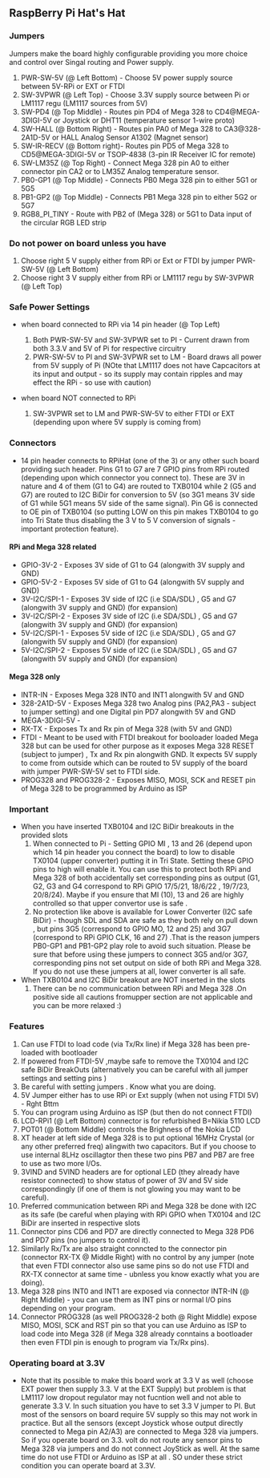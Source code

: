 ## RaspBerry Pi Hat's Hat 

### Jumpers
Jumpers make the board highly configurable providing you more choice and control over Singal routing and Power supply.
  1) PWR-SW-5V (@ Left Bottom) - Choose 5V power supply source between 5V-RPi or EXT or FTDI
  2) SW-3VPWR  (@ Left  Top)   - Choose 3.3V supply source between Pi or LM1117 regu (LM1117 sources from 5V)
  3) SW-PD4 (@ Top Middle) - Routes pin PD4 of Mega 328 to CD4@MEGA-3DIGI-5V or Joystick or DHT11 (temperature sensor 1-wire proto)
  4) SW-HALL (@ Bottom Right) - Routes pin PA0 of Mega 328 to CA3@328-2A1D-5V or HALL Analog Sensor A1302 (Magnet sensor)
  5) SW-IR-RECV (@ Bottom right)- Routes pin PD5 of Mega 328 to CD5@MEGA-3DIGI-5V or TSOP-4838 (3-pin IR Receiver IC for remote)
  6) SW-LM35Z (@ Top Right) - Connect Mega 328 pin A0 to either connector pin CA2 or to LM35Z Analog temperature sensor.
  7) PB0-GP1 (@ Top Middle) - Connects PB0 Mega 328 pin to either 5G1 or 5G5 
  8) PB1-GP2 (@ Top Middle) - Connects PB1 Mega 328 pin to either 5G2 or 5G7
  9) RGB8_PI_TINY - Route with PB2 of (Mega 328) or 5G1 to Data input of the circular RGB LED strip
  

### Do not power on board unless you have
  1) Choose right 5 V supply either from RPi or Ext or FTDI  by jumper PWR-SW-5V (@ Left Bottom)
  2) Choose right 3 V supply either from RPi or LM1117 regu  by SW-3VPWR (@ Left  Top)

### Safe Power Settings 
  - when board connected to RPi via 14 pin header (@ Top Left)
     1) Both PWR-SW-5V and SW-3VPWR set to PI - Current drawn from both 3.3.V and 5V of Pi for respective circuitry
     2) PWR-SW-5V to PI and SW-3VPWR set to LM - Board draws all power from 5V supply of Pi (NOte that LM1117 does not have Capcacitors at its input and output - so its supply may contain ripples and may effect the RPi - so use with caution)

  - when board NOT connected to RPi 
     1) SW-3VPWR set to LM and PWR-SW-5V to either FTDI or EXT (depending upon where 5V supply is coming from)

### Connectors
  - 14 pin header connects to RPiHat (one of the 3) or any other such board providing such header. Pins G1 to G7 are 7 GPIO pins from RPi routed (depending upon which connector you connect to). These are 3V in nature and 4 of them (G1 to G4) are routed to TXB0104 while 2 (G5 and G7) are routed to I2C BiDir for conversion to 5V (so 3G1 means 3V side of G1 while 5G1 means 5V side of the same signal). Pin G6 is connected to OE pin of TXB0104 (so putting LOW on this pin makes TXB0104 to go into Tri State thus disabling the 3 V to 5 V conversion of signals - important protection feature).
#### RPi and Mega 328 related
  - GPIO-3V-2 - Exposes  3V side  of G1 to G4 (alongwith 3V supply and GND) 
  - GPIO-5V-2 - Exposes  5V side of G1 to G4 (alongwith 5V supply and GND)
  - 3V-I2C/SPI-1 - Exposes 3V side of I2C (i.e SDA/SDL) , G5 and G7 (alongwith 3V supply and GND) (for expansion)
  - 3V-I2C/SPI-2 - Exposes 3V side of I2C (i.e SDA/SDL) , G5 and G7 (alongwith 3V supply and GND) (for expansion)
  - 5V-I2C/SPI-1 - Exposes 5V side of I2C (i.e SDA/SDL) , G5 and G7 (alongwith 5V supply and GND) (for expansion)
  - 5V-I2C/SPI-2 - Exposes 5V side of I2C (i.e SDA/SDL) , G5 and G7 (alongwith 5V supply and GND) (for expansion)
#### Mega 328 only
  - INTR-IN - Exposes Mega 328 INT0 and INT1 alongwith 5V and GND
  - 328-2A1D-5V - Exposes Mega 328 two Analog pins (PA2,PA3 - subject to jumper setting) and one Digital pin PD7 alongwith 5V and GND
  - MEGA-3DIGI-5V -
  - RX-TX - Exposes Tx and Rx pin of Mega 328 (with 5V and GND)
  - FTDI - Meant to be used with FTDI breakout for booloader loaded Mega 328 but can be used for other purpose as it exposes Mega 328 RESET (subject to jumper) , Tx and Rx pin alongwith GND. It expects 5V supply to come from outside which can be routed to 5V supply of the board with jumper PWR-SW-5V set to FTDI side.
  - PROG328 and PROG328-2 - Exposes MISO, MOSI, SCK and RESET pin of Mega 328 to be programmed by Arduino as ISP
  
### Important
  - When you have inserted TXB0104 and I2C BiDir breakouts in the provided slots 
     1) When connected to Pi - Setting GPIO MI , 13 and 26 (depend upon which 14 pin header you connect the board) to low to disable TX0104 (upper converter) putting it in Tri State. Setting these GPIO pins to high will enable it. You can use this to protect both RPi and Mega 328 of both accidentally set corresponding pins as output (G1, G2, G3 and G4 correspond to RPi GPIO 17/5/21, 18/6/22 , 19/7/23, 20/8/24). Maybe if you ensure that MI (10), 13 and 26 are highly controlled so that upper convertor use is safe .
     2) No protection like above is available for Lower Converter (I2C safe BiDir) - though SDL and SDA are safe as they both rely on pull down , but pins 3G5 (correspond to GPIO MO, 12 and 25) and 3G7 (correspond to RPi GPIO CLK, 16 and 27) .That is the reason jumpers PB0-GP1 and PB1-GP2 play role to avoid such situation. Please be sure that before using these jumpers to connect 3G5 and/or 3G7,  corresponding pins not set output on side of both RPi and Mega 328. If you do not use these jumpers at all, lower converter is all safe.
  - When TXB0104 and I2C BiDir breakout are NOT inserted in the slots
     1) There can be no communication between RPi and Mega 328 .On positive side all cautions fromupper section are not applicable and you can be more relaxed :)
     

### Features 
  1) Can use FTDI to load code (via Tx/Rx line) if Mega 328 has been pre-loaded with bootloader 
  2) If powered from FTDI-5V ,maybe safe to remove the TX0104 and I2C safe BiDir BreakOuts (alternatively you can be careful with all jumper settings and setting pins )
  3) Be careful with setting jumpers . Know what you are doing.
  4) 5V Jumper either has to use RPi or Ext supply (when not using FTDI 5V) - Rght Bttm
  5) You can program using Arduino as ISP (but then do not connect FTDI)
  6) LCD-RPi1 (@ Left Bottom) connector is for refurbished B=Nikia 5110 LCD
  7) POT01 (@ Bottom Middle) controls the Brighness of the Nokia LCD
  8) XT header at left side of Mega 328 is to put optional 16MHz Crystal (or any other preferred freq) alingwith two capacitors. But if you choose to use internal 8LHz oscillagtor then these two pins PB7 and PB7 are free to use as two more I/Os.
  9) 3VIND and 5VIND headers are for optional LED (they already have resistor connected) to show status of power of 3V and 5V side correspondingly (if one of them is not glowing you may want to be careful).
  10) Preferred communication between RPi and Mega 328 be done with I2C as its safe (be careful when playing with RPi GPIO when TX0104 and I2C BiDir are inserted in respective slots 
  11) Connector pins CD6 and PD7 are directly connected to Mega 328 PD6 and PD7 pins (no jumpers to control it).
  12) Similarly Rx/Tx are also straight conncted to the connector pin (connector RX-TX @ Middle Right) with no control by any jumper (note that even FTDI connector also use same pins so do not use FTDI and RX-TX connector at same time - ubnless you know exactly what you are doing).
  13) Mega 328 pins INT0 and INT1 are exposed via connector INTR-IN (@ Right Middle) - you can use them as INT pins or normal I/O pins depending on your program.
  14) Connector PROG328 (as well PROG328-2 both @ Right Middle) expose MISO, MOSI, SCK and RST pin so that you can use Arduino as ISP to load code into Mega 328 (if Mega 328 already conntains a bootloader then even FTDI pin is enough to program via Tx/Rx pins).

### Operating board at 3.3V
  - Note that its possible to make this board work at 3.3 V as well (choose EXT power then supply 3.3. V at the EXT Supply) but problem is that LM1117 low dropout regulator may not fucntion well and not able to generate 3.3 V. In such situation you have to set 3.3 V jumper to PI. But most of the sensors on board require 5V supply so this may not work in practice. But all the sensors (except Joystick whose output directly connected to Mega pin A2/A3) are connected to Mega 328 via jumpers. So if you operate board on 3.3. volt do not route any sensor pins to Mega 328 via jumpers and do not connect JoyStick as well. At the same time do not use FTDI or Arduino as ISP at all . SO under these strict condition you can operate board at 3.3V.
  
  
